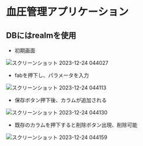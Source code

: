 # 血圧管理アプリケーション
## DBにはrealmを使用


- 初期画面

![スクリーンショット 2023-12-24 044027](https://github.com/Ittalian/Blood-Pressure/assets/137425898/a7e18f3d-10c9-4f7c-a48e-7299f4735899)

- fabを押下し、パラメータを入力

![スクリーンショット 2023-12-24 044113](https://github.com/Ittalian/Blood-Pressure/assets/137425898/ab00097c-2b3a-4a96-9e1f-15c3bd8897ce)

- 保存ボタン押下後、カラムが追加される

![スクリーンショット 2023-12-24 044130](https://github.com/Ittalian/Blood-Pressure/assets/137425898/99dd4f33-5766-491e-a398-70a7fa8f5ba4)

- 既存のカラムを押下すると削除ボタン出現、削除可能

![スクリーンショット 2023-12-24 044159](https://github.com/Ittalian/Blood-Pressure/assets/137425898/72c7450f-9ecd-4dd1-84f1-f8f9c5e9d05f)
